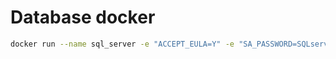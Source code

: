 ﻿# Database docker
```bash
docker run --name sql_server -e "ACCEPT_EULA=Y" -e "SA_PASSWORD=SQLserver123456" -e "MSSQL_PID=Express" -p 1433:1433 -d mcr.microsoft.com/mssql/server:2019-latest
```